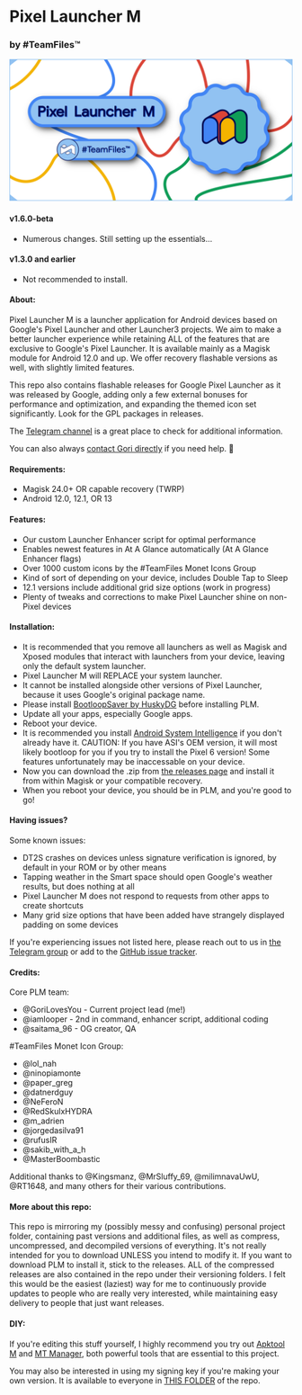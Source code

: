 # Pixel Launcher M

### by #TeamFiles™

![Pixel Launcher M](/Other/Images/Banners/plm_banner.png)

#### v1.6.0-beta

- Numerous changes. Still setting up the essentials...

#### v1.3.0 and earlier

- Not recommended to install.

#### About:

Pixel Launcher M is a launcher application for Android devices based on Google's Pixel Launcher and other Launcher3 projects. We aim to make a better launcher experience while retaining ALL of the features that are exclusive to Google's Pixel Launcher. It is available mainly as a Magisk module for Android 12.0 and up. We offer recovery flashable versions as well, with slightly limited features.

This repo also contains flashable releases for Google Pixel Launcher as it was released by Google, adding only a few external bonuses for performance and optimization, and expanding the themed icon set significantly. Look for the GPL packages in releases.

The [Telegram channel](https://t.me/PixelLauncherM) is a great place to check for additional information.

You can also always [contact Gori directly](https://t.me/GoriLovesYou) if you need help. 💚️

#### Requirements:

- Magisk 24.0+ OR capable recovery (TWRP)
- Android 12.0, 12.1, OR 13

#### Features:

- Our custom Launcher Enhancer script for optimal performance
- Enables newest features in At A Glance automatically (At A Glance Enhancer flags)
- Over 1000 custom icons by the #TeamFiles Monet Icons Group
- Kind of sort of depending on your device, includes Double Tap to Sleep
- 12.1 versions include additional grid size options (work in progress)
- Plenty of tweaks and corrections to make Pixel Launcher shine on non-Pixel devices

#### Installation:

- It is recommended that you remove all launchers as well as Magisk and Xposed modules that interact with launchers from your device, leaving only the default system launcher.
- Pixel Launcher M will REPLACE your system launcher.
- It cannot be installed alongside other versions of Pixel Launcher, because it uses Google's original package name.
- Please install [BootloopSaver by HuskyDG](https://github.com/Magisk-Modules-Alt-Repo/HuskyDG_BootloopSaver) before installing PLM.
- Update all your apps, especially Google apps.
- Reboot your device.
- It is recommended you install [Android System Intelligence](/Other/Apps/ASI) if you don't already have it. CAUTION: If you have ASI's OEM version, it will most likely bootloop for you if you try to install the Pixel 6 version! Some features unfortunately may be inaccessable on your device.
- Now you can download the .zip from [the releases page](https://www.GitHub.com/TeamFiles/PixelLauncherM/releases) and install it from within Magisk or your compatible recovery.
- When you reboot your device, you should be in PLM, and you're good to go!

#### Having issues?

Some known issues:
- DT2S crashes on devices unless signature verification is ignored, by default in your ROM or by other means
- Tapping weather in the Smart space should open Google's weather results, but does nothing at all
- Pixel Launcher M does not respond to requests from other apps to create shortcuts
- Many grid size options that have been added have strangely displayed padding on some devices

If you're experiencing issues not listed here, please reach out to us in [the Telegram group](https://t.me/PixelLauncherMchat) or add to the [GitHub issue tracker](https://github.com/TeamFiles/PixelLauncherM/issues).

#### Credits:

Core PLM team:
- @GoriLovesYou - Current project lead (me!)
- @iamlooper - 2nd in command, enhancer script, additional coding
- @saitama_96 - OG creator, QA

#TeamFiles Monet Icon Group:
- @lol_nah
- @ninopiamonte
- @paper_greg
- @datnerdguy
- @NeFeroN
- @RedSkulxHYDRA
- @m_adrien
- @jorgedasilva91
- @rufusIR
- @sakib_with_a_h
- @MasterBoombastic

Additional thanks to @Kingsmanz, @MrSluffy_69, @milimnavaUwU, @RT1648, and many others for their various contributions.

#### More about this repo:

This repo is mirroring my (possibly messy and confusing) personal project folder, containing past versions and additional files, as well as compress, uncompressed, and decompiled versions of everything. It's not really intended for you to download UNLESS you intend to modify it. If you want to download PLM to install it, stick to the releases. ALL of the compressed releases are also contained in the repo under their versioning folders. I felt this would be the easiest (laziest) way for me to continuously provide updates to people who are really very interested, while maintaining easy delivery to people that just want releases.

#### DIY:

If you're editing this stuff yourself, I highly recommend you try out [Apktool M](https://t.me/apktool_m) and [MT Manager](https://t.me/mtmanager), both powerful tools that are essential to this project.

You may also be interested in using my signing key if you're making your own version. It is available to everyone in [THIS FOLDER](/Other/Key) of the repo.

